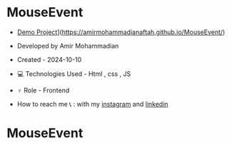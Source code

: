 # MouseEvent

- [Demo Project](https://amirmohammadianaftah.github.io/Firsthamburgermenuwithaccordion/)](https://amirmohammadianaftah.github.io/MouseEvent/)

- Developed by Amir Mohammadian
- Created - 2024-10-10
- 💻 Technologies Used - Html , css , JS
- ♀️ Role - Frontend
- How to reach me 📞 : with my [instagram](https://www.instagram.com/amirmohammadian.web) and [linkedin](https://www.linkedin.com/in/amir-mohammadian-aa571b31b/)
# MouseEvent
